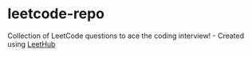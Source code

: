 # leetcode-repo
Collection of LeetCode questions to ace the coding interview! - Created using [LeetHub](https://github.com/QasimWani/LeetHub)
